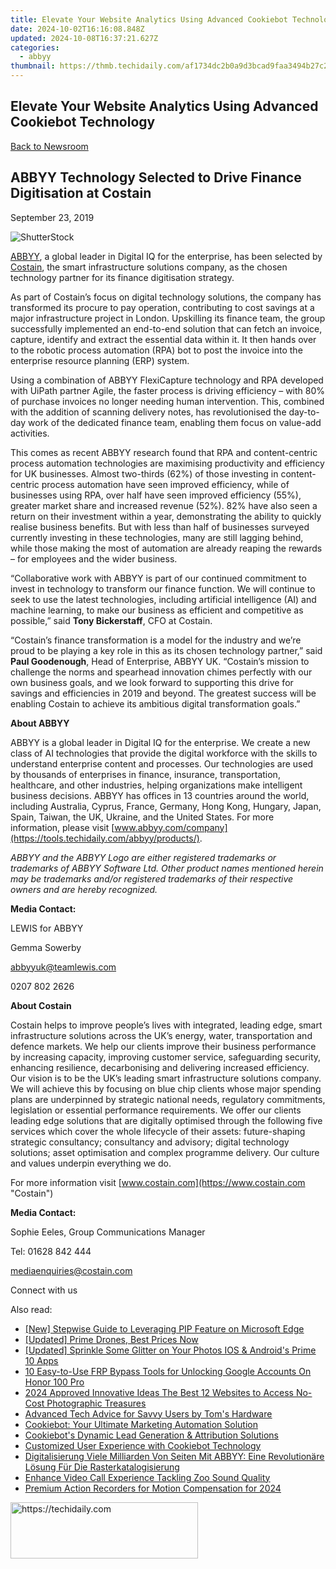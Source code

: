```yaml
---
title: Elevate Your Website Analytics Using Advanced Cookiebot Technology
date: 2024-10-02T16:16:08.848Z
updated: 2024-10-08T16:37:21.627Z
categories:
  - abbyy
thumbnail: https://thmb.techidaily.com/af1734dc2b0a9d3bcad9faa3494b27c219c63253c502adbe4dde73c3482b6b83.jpg
---
```


## Elevate Your Website Analytics Using Advanced Cookiebot Technology

[Back to Newsroom](https://tools.techidaily.com/abbyy/products/)

## ABBYY Technology Selected to Drive Finance Digitisation at Costain

September 23, 2019

![ShutterStock](https://content.abbyy.com/-/media/project/abbyy/abbyy/branchtemplates/shutterstock_1272462163_1296-x-729.jpg?h=729&iar=0&w=1296)

  
[ABBYY](https://tools.techidaily.com/abbyy/products/), a global leader in Digital IQ for the enterprise, has been selected by [Costain](https://www.costain.com "Costain"), the smart infrastructure solutions company, as the chosen technology partner for its finance digitisation strategy.

As part of Costain’s focus on digital technology solutions, the company has transformed its procure to pay operation, contributing to cost savings at a major infrastructure project in London. Upskilling its finance team, the group successfully implemented an end-to-end solution that can fetch an invoice, capture, identify and extract the essential data within it. It then hands over to the robotic process automation (RPA) bot to post the invoice into the enterprise resource planning (ERP) system.

Using a combination of ABBYY FlexiCapture technology and RPA developed with UiPath partner Agile, the faster process is driving efficiency – with 80% of purchase invoices no longer needing human intervention. This, combined with the addition of scanning delivery notes, has revolutionised the day-to-day work of the dedicated finance team, enabling them focus on value-add activities.

This comes as recent ABBYY research found that RPA and content-centric process automation technologies are maximising productivity and efficiency for UK businesses. Almost two-thirds (62%) of those investing in content-centric process automation have seen improved efficiency, while of businesses using RPA, over half have seen improved efficiency (55%), greater market share and increased revenue (52%). 82% have also seen a return on their investment within a year, demonstrating the ability to quickly realise business benefits. But with less than half of businesses surveyed currently investing in these technologies, many are still lagging behind, while those making the most of automation are already reaping the rewards – for employees and the wider business.

“Collaborative work with ABBYY is part of our continued commitment to invest in technology to transform our finance function. We will continue to seek to use the latest technologies, including artificial intelligence (AI) and machine learning, to make our business as efficient and competitive as possible,” said **Tony Bickerstaff**, CFO at Costain.

“Costain’s finance transformation is a model for the industry and we’re proud to be playing a key role in this as its chosen technology partner,” said **Paul Goodenough**, Head of Enterprise, ABBYY UK. “Costain’s mission to challenge the norms and spearhead innovation chimes perfectly with our own business goals, and we look forward to supporting this drive for savings and efficiencies in 2019 and beyond. The greatest success will be enabling Costain to achieve its ambitious digital transformation goals.”

  
**About ABBYY**

ABBYY is a global leader in Digital IQ for the enterprise. We create a new class of AI technologies that provide the digital workforce with the skills to understand enterprise content and processes. Our technologies are used by thousands of enterprises in finance, insurance, transportation, healthcare, and other industries, helping organizations make intelligent business decisions. ABBYY has offices in 13 countries around the world, including Australia, Cyprus, France, Germany, Hong Kong, Hungary, Japan, Spain, Taiwan, the UK, Ukraine, and the United States. For more information, please visit [www.abbyy.com/company](https://tools.techidaily.com/abbyy/products/).

_ABBYY and the ABBYY Logo are either registered trademarks or trademarks of ABBYY Software Ltd. Other product names mentioned herein may be trademarks and/or registered trademarks of their respective owners and are hereby recognized._

**Media Contact:**

LEWIS for ABBYY

Gemma Sowerby

[abbyyuk@teamlewis.com](https://tools.techidaily.com/abbyy/products/)

0207 802 2626

  
**About Costain**

Costain helps to improve people’s lives with integrated, leading edge, smart infrastructure solutions across the UK’s energy, water, transportation and defence markets. We help our clients improve their business performance by increasing capacity, improving customer service, safeguarding security, enhancing resilience, decarbonising and delivering increased efficiency. Our vision is to be the UK’s leading smart infrastructure solutions company. We will achieve this by focusing on blue chip clients whose major spending plans are underpinned by strategic national needs, regulatory commitments, legislation or essential performance requirements. We offer our clients leading edge solutions that are digitally optimised through the following five services which cover the whole lifecycle of their assets: future-shaping strategic consultancy; consultancy and advisory; digital technology solutions; asset optimisation and complex programme delivery. Our culture and values underpin everything we do.

For more information visit [www.costain.com](https://www.costain.com "Costain")

**Media Contact:**

Sophie Eeles, Group Communications Manager

Tel: 01628 842 444

[mediaenquiries@costain.com](https://tools.techidaily.com/abbyy/products/)

Connect with us

<ins class="adsbygoogle"
     style="display:block"
     data-ad-format="autorelaxed"
     data-ad-client="ca-pub-7571918770474297"
     data-ad-slot="1223367746"></ins>

<ins class="adsbygoogle"
     style="display:block"
     data-ad-client="ca-pub-7571918770474297"
     data-ad-slot="8358498916"
     data-ad-format="auto"
     data-full-width-responsive="true"></ins>

<span class="atpl-alsoreadstyle">Also read:</span>
<div><ul>
<li><a href="https://extra-support.techidaily.com/new-stepwise-guide-to-leveraging-pip-feature-on-microsoft-edge/"><u>[New] Stepwise Guide to Leveraging PIP Feature on Microsoft Edge</u></a></li>
<li><a href="https://extra-approaches.techidaily.com/updated-prime-drones-best-prices-now/"><u>[Updated] Prime Drones, Best Prices Now</u></a></li>
<li><a href="https://fox-cloud.techidaily.com/updated-sprinkle-some-glitter-on-your-photos-ios-and-androids-prime-10-apps/"><u>[Updated] Sprinkle Some Glitter on Your Photos IOS & Android's Prime 10 Apps</u></a></li>
<li><a href="https://unlock-android.techidaily.com/10-easy-to-use-frp-bypass-tools-for-unlocking-google-accounts-on-honor-100-pro-by-drfone-android/"><u>10 Easy-to-Use FRP Bypass Tools for Unlocking Google Accounts On Honor 100 Pro</u></a></li>
<li><a href="https://some-techniques.techidaily.com/2024-approved-innovative-ideas-the-best-12-websites-to-access-no-cost-photographic-treasures/"><u>2024 Approved Innovative Ideas The Best 12 Websites to Access No-Cost Photographic Treasures</u></a></li>
<li><a href="https://eaxpv-info.techidaily.com/advanced-tech-advice-for-savvy-users-by-toms-hardware/"><u>Advanced Tech Advice for Savvy Users by Tom's Hardware</u></a></li>
<li><a href="https://discover-advanced.techidaily.com/cookiebot-your-ultimate-marketing-automation-solution/"><u>Cookiebot: Your Ultimate Marketing Automation Solution</u></a></li>
<li><a href="https://discover-advanced.techidaily.com/cookiebots-dynamic-lead-generation-and-attribution-solutions/"><u>Cookiebot's Dynamic Lead Generation & Attribution Solutions</u></a></li>
<li><a href="https://discover-advanced.techidaily.com/customized-user-experience-with-cookiebot-technology/"><u>Customized User Experience with Cookiebot Technology</u></a></li>
<li><a href="https://discover-advanced.techidaily.com/digitalisierung-viele-milliarden-von-seiten-mit-abbyy-eine-revolutionare-losung-fur-die-rasterkatalogisierung/"><u>Digitalisierung Viele Milliarden Von Seiten Mit ABBYY: Eine Revolutionäre Lösung Für Die Rasterkatalogisierung</u></a></li>
<li><a href="https://extra-tips.techidaily.com/enhance-video-call-experience-tackling-zoo-sound-quality/"><u>Enhance Video Call Experience Tackling Zoo Sound Quality</u></a></li>
<li><a href="https://extra-approaches.techidaily.com/premium-action-recorders-for-motion-compensation-for-2024/"><u>Premium Action Recorders for Motion Compensation for 2024</u></a></li>
</ul></div>

<!-- affiliate ads begin -->
<a href="https://laganoo.pxf.io/c/5597632/1484951/16446" target="_top" id="1484951">
  <img src="//a.impactradius-go.com/display-ad/16446-1484951" border="0" alt="https://techidaily.com" width="300" height="90"/>
</a>
<img height="0" width="0" src="https://laganoo.pxf.io/i/5597632/1484951/16446" style="position:absolute;visibility:hidden;" border="0" />
<!-- affiliate ads end -->

